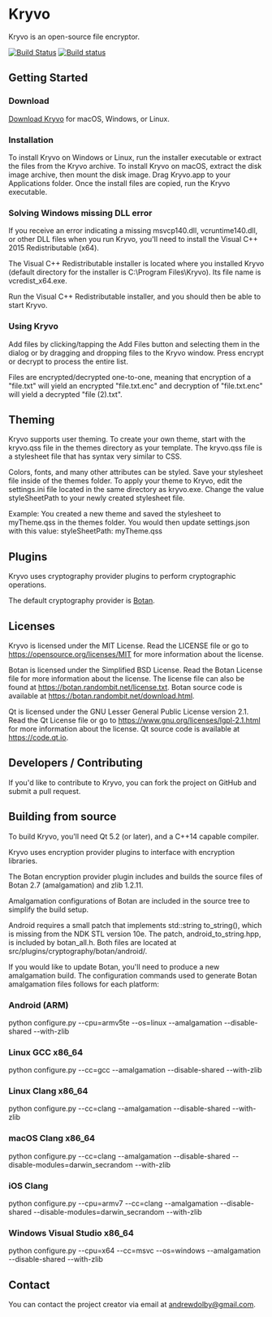 # Kryvo

Kryvo is an open-source file encryptor.

[![Build Status](https://travis-ci.org/adolby/Kryvo.svg?branch=master)](https://travis-ci.org/adolby/Kryvo) [![Build status](https://ci.appveyor.com/api/projects/status/tefc4ijnl7el4tko/branch/master?svg=true)](https://ci.appveyor.com/project/adolby/kryvo/branch/master)

## Getting Started

### Download
[Download Kryvo](https://github.com/adolby/Kryvo/releases) for macOS, Windows, or Linux.

### Installation
To install Kryvo on Windows or Linux, run the installer executable or extract the files from the Kryvo archive. To install Kryvo on macOS, extract the disk image archive, then mount the disk image. Drag Kryvo.app to your Applications folder. Once the install files are copied, run the Kryvo executable.

### Solving Windows missing DLL error
If you receive an error indicating a missing msvcp140.dll, vcruntime140.dll, or other DLL files when you run Kryvo, you'll need to install the Visual C++ 2015 Redistributable (x64).

The Visual C++ Redistributable installer is located where you installed Kryvo (default directory for the installer is C:\Program Files\Kryvo\). Its file name is vcredist_x64.exe.

Run the Visual C++ Redistributable installer, and you should then be able to start Kryvo.

### Using Kryvo
Add files by clicking/tapping the Add Files button and selecting them in the dialog or by dragging and dropping files to the Kryvo window. Press encrypt or decrypt to process the entire list.

Files are encrypted/decrypted one-to-one, meaning that encryption of a "file.txt" will yield an encrypted "file.txt.enc" and decryption of "file.txt.enc" will yield a decrypted "file (2).txt".

## Theming

Kryvo supports user theming. To create your own theme, start with the kryvo.qss file in the themes directory as your template. The kryvo.qss file is a stylesheet file that has syntax very similar to CSS.

Colors, fonts, and many other attributes can be styled. Save your stylesheet file inside of the themes folder. To apply your theme to Kryvo, edit the settings.ini file located in the same directory as kryvo.exe. Change the value styleSheetPath to your newly created stylesheet file.

Example: You created a new theme and saved the stylesheet to myTheme.qss in the themes folder. You would then update settings.json with this value: styleSheetPath: myTheme.qss

## Plugins

Kryvo uses cryptography provider plugins to perform cryptographic operations.

The default cryptography provider is [Botan](https://botan.randombit.net/).

## Licenses

Kryvo is licensed under the MIT License. Read the LICENSE file or go to https://opensource.org/licenses/MIT for more information about the license.

Botan is licensed under the Simplified BSD License. Read the Botan License file for more information about the license. The license file can also be found at https://botan.randombit.net/license.txt.
Botan source code is available at https://botan.randombit.net/download.html.

Qt is licensed under the GNU Lesser General Public License version 2.1. Read the Qt License file or go to https://www.gnu.org/licenses/lgpl-2.1.html for more information about the license.
Qt source code is available at https://code.qt.io.

## Developers / Contributing

If you'd like to contribute to Kryvo, you can fork the project on GitHub and submit a pull request.

## Building from source
To build Kryvo, you'll need Qt 5.2 (or later), and a C++14 capable compiler.

Kryvo uses encryption provider plugins to interface with encryption libraries.

The Botan encryption provider plugin includes and builds the source files of Botan 2.7 (amalgamation) and zlib 1.2.11.

Amalgamation configurations of Botan are included in the source tree to simplify the build setup.

Android requires a small patch that implements std::string to_string(), which is missing from the NDK STL version 10e. The patch, android_to_string.hpp, is included by botan_all.h. Both files are located at src/plugins/cryptography/botan/android/.

If you would like to update Botan, you'll need to produce a new amalgamation build. The configuration commands used to generate Botan amalgamation files follows for each platform:

### Android (ARM)
python configure.py --cpu=armv5te --os=linux --amalgamation --disable-shared --with-zlib

### Linux GCC x86_64
python configure.py --cc=gcc --amalgamation --disable-shared --with-zlib

### Linux Clang x86_64
python configure.py --cc=clang --amalgamation --disable-shared --with-zlib

### macOS Clang x86_64
python configure.py --cc=clang --amalgamation --disable-shared --disable-modules=darwin_secrandom --with-zlib

### iOS Clang
python configure.py --cpu=armv7 --cc=clang --amalgamation --disable-shared --disable-modules=darwin_secrandom --with-zlib

### Windows Visual Studio x86_64
python configure.py --cpu=x64 --cc=msvc --os=windows --amalgamation --disable-shared --with-zlib

## Contact

You can contact the project creator via email at andrewdolby@gmail.com.
